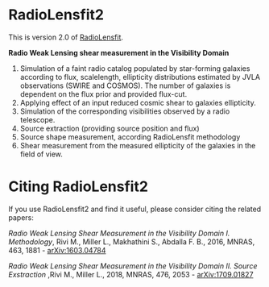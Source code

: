 # RadioLensfit2


This is version 2.0 of [RadioLensfit](https://github.com/marziarivi/RadioLensfit).

**Radio Weak Lensing shear measurement in the Visibility Domain**

1. Simulation of a faint radio catalog populated by star-forming galaxies according to flux, scalelength, ellipticity distributions estimated by JVLA observations (SWIRE and COSMOS). The number of galaxies is dependent on the flux prior and provided flux-cut.
2. Applying effect of an input reduced cosmic shear to galaxies ellipticity.
3. Simulation of the corresponding visibilities observed by a radio telescope.
4. Source extraction (providing source position and flux)
5. Source shape measurement, according RadioLensfit methodology
6. Shear measurement from the measured ellipticity of the galaxies in the field of view.


# Citing RadioLensfit2

If you use RadioLensfit2 and find it useful, please consider citing the related papers:

_Radio Weak Lensing Shear Measurement in the Visibility Domain I. Methodology_, Rivi M., Miller L., Makhathini S., Abdalla F. B., 2016, MNRAS, 463, 1881 - [arXiv:1603.04784](https://arxiv.org/abs/1603.04784)

_Radio Weak Lensing Shear Measurement in the Visibility Domain II. Source Exstraction_ ,Rivi M., Miller L., 2018, MNRAS, 476, 2053 - [arXiv:1709.01827](https://arxiv.org/abs/1709.01827)
